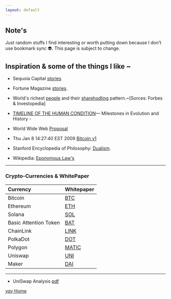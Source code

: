 ```yaml
---
layout: default
---
```


## Note's

Just random stuffs I find interesting or worth putting down because I don’t use bookmark sync 👽. This page is subject to change.


## Inspiration & some of the things I like ~

*  Sequoia Capital [stories](https://www.sequoiacap.com/india/) 

*  Fortune Magazine [stories](https://linktr.ee/fortuneindia).

*  World's richest [people](https://www.forbes.com/real-time-billionaires/#149c9fe03d78) and their [sharehodling](https://www.investopedia.com/articles/investing/012715/5-richest-people-world.asp) pattern.~[Sorces: Forbes & Investopedia]

*  [TIMELINE OF THE HUMAN CONDITION](https://www.southampton.ac.uk/~cpd/history.html)— Milestones in Evolution and History -

*  World Wide Web [Proposal](https://www.w3.org/Proposal.html)

*  Thu Jan 8 14:27:40 EST 2009 [Bitcoin v1 ](https://www.metzdowd.com/pipermail/cryptography/2009-January/014994.html)

*  Stanford Encyclopedia of Philosophy: [Dualism](https://plato.stanford.edu/entries/dualism/).

*  Wikipedia: [Eponymous Law's](https://en.m.wikipedia.org/wiki/List_of_eponymous_laws)
 
 * * *
### Crypto-Currencies & WhitePaper

|            Currency          |                                                                          Whitepaper                                                                                                                    |
|:-----------------------------|:-------------------------------------------------------------------------------------------------------------------------------------------------------------------------------------------------------|
| Bitcoin                      | [BTC](https://bitcoin.org/bitcoin.pdf)                                                                                                                                                                 |
| Ethereum                     | [ETH](https://blockchainlab.com/pdf/Ethereum_white_paper-a_next_generation_smart_contract_and_decentralized_application_platform-vitalik-buterin.pdf)                                                  | 
| Solana                       | [SOL](https://solana.com/solana-whitepaper.pdf)                                                                                                                                                        | 
| Basic Attention Token        | [BAT](https://basicattentiontoken.org/static-assets/documents/BasicAttentionTokenWhitePaper-4.pdf) | [On Token Velocity](https://basicattentiontoken.org/static-assets/documents/token-econ.pdf)       |
| ChainLink                    | [LINK](https://research.chain.link/whitepaper-v2.pdf)                                                                                                                                                  |
| PolkaDot                     | [DOT](https://polkadot.network/PolkaDotPaper.pdf)| [Lightpaper](https://polkadot.network/Polkadot-lightpaper.pdf)                                                                                      |
| Polygon                      | [MATIC](https://github.com/maticnetwork/whitepaper)                                                                                                                                                    |
| Uniswap                      | [UNI](https://uniswap.org/whitepaper-v3.pdf)                                                                                                                                                           |
| Maker                        | [DAI](https://makerdao.com/whitepaper/White%20Paper%20-The%20Maker%20Protocol_%20MakerDAO%E2%80%99s%20Multi-Collateral%20Dai%20(MCD)%20System-FINAL-%20021720.pdf)                                     |

 * * *

* UniSwap Analysis [pdf](https://web.stanford.edu/~guillean/papers/uniswap_analysis.pdf)

[ _yay_ Home](https://srterm.github.io/srt/)
